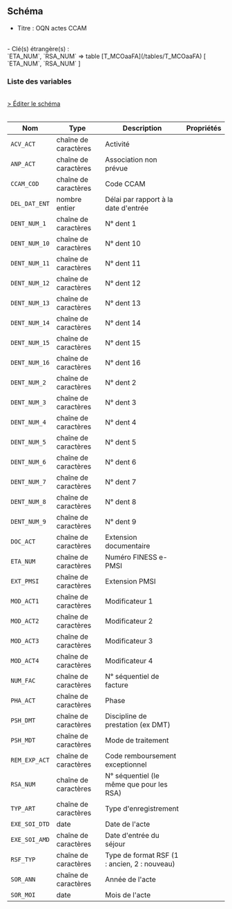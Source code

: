 ## Schéma

- Titre : OQN actes CCAM
<br />
- Clé(s) étrangère(s) : <br />
`ETA_NUM`, `RSA_NUM` => table [T_MCOaaFA](/tables/T_MCOaaFA) [ `ETA_NUM`, `RSA_NUM` ]<br />

### Liste des variables
<br />
<div>
    <a href="https://gitlab.com/healthdatahub/schema-snds/edit/master/schemas/PMSI%20MCO/T_MCOaaFM.json"  
    arget="_blank" rel="noopener noreferrer">> Éditer le schéma</a>
    <OutboundLink />
</div>
<br />

Nom|Type|Description|Propriétés
-|-|-|-
`ACV_ACT`|chaîne de caractères|Activité||
`ANP_ACT`|chaîne de caractères|Association non prévue||
`CCAM_COD`|chaîne de caractères|Code CCAM||
`DEL_DAT_ENT`|nombre entier|Délai par rapport à la date d&#x27;entrée||
`DENT_NUM_1`|chaîne de caractères|N° dent 1||
`DENT_NUM_10`|chaîne de caractères|N° dent 10||
`DENT_NUM_11`|chaîne de caractères|N° dent 11||
`DENT_NUM_12`|chaîne de caractères|N° dent 12||
`DENT_NUM_13`|chaîne de caractères|N° dent 13||
`DENT_NUM_14`|chaîne de caractères|N° dent 14||
`DENT_NUM_15`|chaîne de caractères|N° dent 15||
`DENT_NUM_16`|chaîne de caractères|N° dent 16||
`DENT_NUM_2`|chaîne de caractères|N° dent 2||
`DENT_NUM_3`|chaîne de caractères|N° dent 3||
`DENT_NUM_4`|chaîne de caractères|N° dent 4||
`DENT_NUM_5`|chaîne de caractères|N° dent 5||
`DENT_NUM_6`|chaîne de caractères|N° dent 6||
`DENT_NUM_7`|chaîne de caractères|N° dent 7||
`DENT_NUM_8`|chaîne de caractères|N° dent 8||
`DENT_NUM_9`|chaîne de caractères|N° dent 9||
`DOC_ACT`|chaîne de caractères|Extension documentaire||
`ETA_NUM`|chaîne de caractères|Numéro FINESS e-PMSI||
`EXT_PMSI`|chaîne de caractères|Extension PMSI||
`MOD_ACT1`|chaîne de caractères|Modificateur 1||
`MOD_ACT2`|chaîne de caractères|Modificateur 2||
`MOD_ACT3`|chaîne de caractères|Modificateur 3||
`MOD_ACT4`|chaîne de caractères|Modificateur 4||
`NUM_FAC`|chaîne de caractères|N° séquentiel de facture||
`PHA_ACT`|chaîne de caractères|Phase||
`PSH_DMT`|chaîne de caractères|Discipline de prestation (ex DMT)||
`PSH_MDT`|chaîne de caractères|Mode de traitement||
`REM_EXP_ACT`|chaîne de caractères|Code remboursement exceptionnel||
`RSA_NUM`|chaîne de caractères|N° séquentiel (le même que pour les RSA)||
`TYP_ART`|chaîne de caractères|Type d&#x27;enregistrement||
`EXE_SOI_DTD`|date|Date de l&#x27;acte||
`EXE_SOI_AMD`|chaîne de caractères|Date d&#x27;entrée du séjour||
`RSF_TYP`|chaîne de caractères|Type de format RSF (1 : ancien, 2 : nouveau)||
`SOR_ANN`|chaîne de caractères|Année de l&#x27;acte||
`SOR_MOI`|date|Mois de l&#x27;acte||

